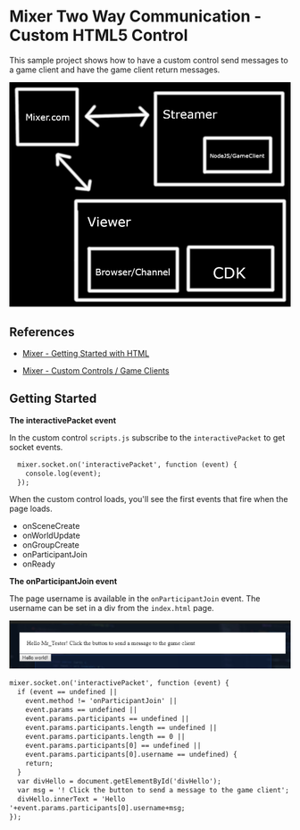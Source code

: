 # Mixer Two Way Communication - Custom HTML5 Control

This sample project shows how to have a custom control send messages to a game client and have the game client return messages.

![image_1](images/image_1.png)

## References

* [Mixer - Getting Started with HTML](https://dev.mixer.com/guides/mixplay/customcontrols/gettingstartedwithhtml)

* [Mixer - Custom Controls / Game Clients](https://dev.mixer.com/guides/mixplay/customcontrols/gameclients)

## Getting Started


**The interactivePacket event**

In the custom control `scripts.js` subscribe to the `interactivePacket` to get socket events.

```
  mixer.socket.on('interactivePacket', function (event) {
    console.log(event);
  });
```

When the custom control loads, you'll see the first events that fire when the page loads.

* onSceneCreate
* onWorldUpdate
* onGroupCreate
* onParticipantJoin
* onReady


**The onParticipantJoin event**

The page username is available in the `onParticipantJoin` event. The username can be set in a div from the `index.html` page.

![image_2](images/image_2.png)

```
mixer.socket.on('interactivePacket', function (event) {
  if (event == undefined ||
    event.method != 'onParticipantJoin' ||
    event.params == undefined ||
    event.params.participants == undefined ||
    event.params.participants.length == undefined ||
    event.params.participants.length == 0 ||
    event.params.participants[0] == undefined ||
    event.params.participants[0].username == undefined) {
    return;
  }
  var divHello = document.getElementById('divHello');
  var msg = '! Click the button to send a message to the game client';
  divHello.innerText = 'Hello '+event.params.participants[0].username+msg;
});
```
